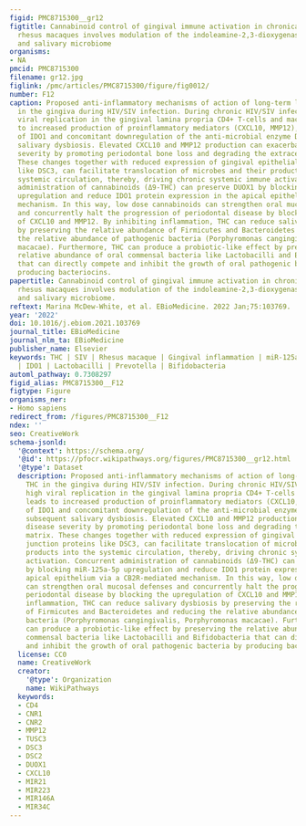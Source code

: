 ```yaml
---
figid: PMC8715300__gr12
figtitle: Cannabinoid control of gingival immune activation in chronically SIV-infected
  rhesus macaques involves modulation of the indoleamine-2,3-dioxygenase-1 pathway
  and salivary microbiome
organisms:
- NA
pmcid: PMC8715300
filename: gr12.jpg
figlink: /pmc/articles/PMC8715300/figure/fig0012/
number: F12
caption: Proposed anti-inflammatory mechanisms of action of long-term low dose THC
  in the gingiva during HIV/SIV infection. During chronic HIV/SIV infection, high
  viral replication in the gingival lamina propria CD4+ T-cells and macrophages leads
  to increased production of proinflammatory mediators (CXCL10, MMP12), activation
  of IDO1 and concomitant downregulation of the anti-microbial enzyme DUOX1 and subsequent
  salivary dysbiosis. Elevated CXCL10 and MMP12 production can exacerbate disease
  severity by promoting periodontal bone loss and degrading the extracellular matrix.
  These changes together with reduced expression of gingival epithelial junction proteins
  like DSC3, can facilitate translocation of microbes and their products into the
  systemic circulation, thereby, driving chronic systemic immune activation. Concurrent
  administration of cannabinoids (Δ9-THC) can preserve DUOX1 by blocking miR-125a-5p
  upregulation and reduce IDO1 protein expression in the apical epithelium via a CB2R-mediated
  mechanism. In this way, low dose cannabinoids can strengthen oral mucosal defenses
  and concurrently halt the progression of periodontal disease by blocking the upregulation
  of CXCL10 and MMP12. By inhibiting inflammation, THC can reduce salivary dysbiosis
  by preserving the relative abundance of Firmicutes and Bacteroidetes and reducing
  the relative abundance of pathogenic bacteria (Porphyromonas cangingivalis, Porphyromonas
  macacae). Furthermore, THC can produce a probiotic-like effect by preserving the
  relative abundance of oral commensal bacteria like Lactobacilli and Bifidobacteria
  that can directly compete and inhibit the growth of oral pathogenic bacteria by
  producing bacteriocins.
papertitle: Cannabinoid control of gingival immune activation in chronically SIV-infected
  rhesus macaques involves modulation of the indoleamine-2,3-dioxygenase-1 pathway
  and salivary microbiome.
reftext: Marina McDew-White, et al. EBioMedicine. 2022 Jan;75:103769.
year: '2022'
doi: 10.1016/j.ebiom.2021.103769
journal_title: EBioMedicine
journal_nlm_ta: EBioMedicine
publisher_name: Elsevier
keywords: THC | SIV | Rhesus macaque | Gingival inflammation | miR-125a-5p | DUOX1
  | IDO1 | Lactobacilli | Prevotella | Bifidobacteria
automl_pathway: 0.7308297
figid_alias: PMC8715300__F12
figtype: Figure
organisms_ner:
- Homo sapiens
redirect_from: /figures/PMC8715300__F12
ndex: ''
seo: CreativeWork
schema-jsonld:
  '@context': https://schema.org/
  '@id': https://pfocr.wikipathways.org/figures/PMC8715300__gr12.html
  '@type': Dataset
  description: Proposed anti-inflammatory mechanisms of action of long-term low dose
    THC in the gingiva during HIV/SIV infection. During chronic HIV/SIV infection,
    high viral replication in the gingival lamina propria CD4+ T-cells and macrophages
    leads to increased production of proinflammatory mediators (CXCL10, MMP12), activation
    of IDO1 and concomitant downregulation of the anti-microbial enzyme DUOX1 and
    subsequent salivary dysbiosis. Elevated CXCL10 and MMP12 production can exacerbate
    disease severity by promoting periodontal bone loss and degrading the extracellular
    matrix. These changes together with reduced expression of gingival epithelial
    junction proteins like DSC3, can facilitate translocation of microbes and their
    products into the systemic circulation, thereby, driving chronic systemic immune
    activation. Concurrent administration of cannabinoids (Δ9-THC) can preserve DUOX1
    by blocking miR-125a-5p upregulation and reduce IDO1 protein expression in the
    apical epithelium via a CB2R-mediated mechanism. In this way, low dose cannabinoids
    can strengthen oral mucosal defenses and concurrently halt the progression of
    periodontal disease by blocking the upregulation of CXCL10 and MMP12. By inhibiting
    inflammation, THC can reduce salivary dysbiosis by preserving the relative abundance
    of Firmicutes and Bacteroidetes and reducing the relative abundance of pathogenic
    bacteria (Porphyromonas cangingivalis, Porphyromonas macacae). Furthermore, THC
    can produce a probiotic-like effect by preserving the relative abundance of oral
    commensal bacteria like Lactobacilli and Bifidobacteria that can directly compete
    and inhibit the growth of oral pathogenic bacteria by producing bacteriocins.
  license: CC0
  name: CreativeWork
  creator:
    '@type': Organization
    name: WikiPathways
  keywords:
  - CD4
  - CNR1
  - CNR2
  - MMP12
  - TUSC3
  - DSC3
  - DSC2
  - DUOX1
  - CXCL10
  - MIR21
  - MIR223
  - MIR146A
  - MIR34C
---
```

